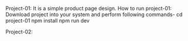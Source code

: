 Project-01: It is a simple product page design.
How to run project-01: Download project into your system and perform following commands-
cd project-01
npm install
npm run dev

Project-02:
